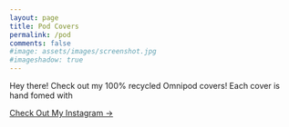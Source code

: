 ```yaml
---
layout: page
title: Pod Covers
permalink: /pod
comments: false
#image: assets/images/screenshot.jpg
#imageshadow: true
---
```


Hey there! Check out my 100% recycled Omnipod covers! Each cover is hand fomed with 

<a target="_blank" href="https://instagram.com/artinfusion97" class="btn btn-light">Check Out My Instagram &rarr;</a>